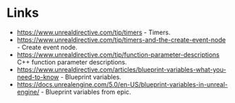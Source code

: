 # Links

* https://www.unrealdirective.com/tip/timers - Timers.
* https://www.unrealdirective.com/tip/timers-and-the-create-event-node - Create event node.
* https://www.unrealdirective.com/tip/function-parameter-descriptions C++ function parameter descriptions.
* https://www.unrealdirective.com/articles/blueprint-variables-what-you-need-to-know - Blueprint variables.
* https://docs.unrealengine.com/5.0/en-US/blueprint-variables-in-unreal-engine/ - Blueprint variables from epic.
